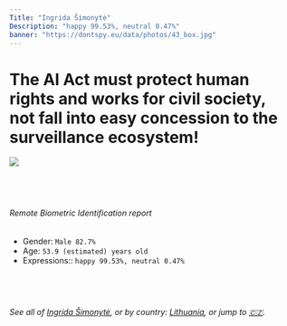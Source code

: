 ```yaml
---
Title: "Ingrida Šimonytė"
Description: "happy 99.53%, neutral 0.47%"
banner: "https://dontspy.eu/data/photos/43_box.jpg"
---
```


# The AI Act must protect human rights and works for civil society, not fall into easy concession to the surveillance ecosystem!

<link rel="stylesheet" type="text/css" href="/css/blog.css" />

<div class="is-fake" hidden>

_This is a **fake picture**_, we collect these anyway [because the AI Act](why-deepfake) negotiation moves in a way that would create more mess in our lives! for a longer explanation, read [The Dual Threat: How Losing the Biometric Battle Fuels Deepfake Proliferation](/blog/the-dual-threat-how-losing-the-biometric-battle-fuels-deepfake-proliferation/)

</div>

<!-- <img src="https://dontspy.eu/data/photos/54_box.jpg" /> -->
<img src="https://dontspy.eu/data/photos/43_box.jpg" />

## <br>

###### Remote Biometric Identification report

* <span class="label">Gender:</span> `Male 82.7%`
* <span class="label">Age:</span> `53.9 (estimated) years old`
* <span class="label">Expressions::</span> `happy 99.53%, neutral 0.47%`

## <br>

###### See all of [Ingrida Šimonytė](/policymaker#Ingrida%20%C5%A0imonyt%C4%97), or by country: [Lithuania](/country#Lithuania), or jump to [🇨🇿](/x/148).

## <br>